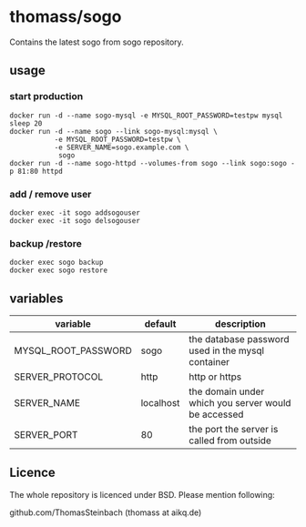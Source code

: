 # thomass/sogo
Contains the latest sogo from sogo repository.

## usage
### start production

```
docker run -d --name sogo-mysql -e MYSQL_ROOT_PASSWORD=testpw mysql
sleep 20
docker run -d --name sogo --link sogo-mysql:mysql \
           -e MYSQL_ROOT_PASSWORD=testpw \
           -e SERVER_NAME=sogo.example.com \
            sogo
docker run -d --name sogo-httpd --volumes-from sogo --link sogo:sogo -p 81:80 httpd
```

### add / remove user

```
docker exec -it sogo addsogouser
docker exec -it sogo delsogouser
```

### backup /restore

```
docker exec sogo backup
docker exec sogo restore
```

## variables

variable            | default   | description
------------------- | --------- | ---------------------------------------------------
MYSQL_ROOT_PASSWORD | sogo      | the database password used in the mysql container
SERVER_PROTOCOL     | http      | http or https
SERVER_NAME         | localhost | the domain under which you server would be accessed
SERVER_PORT         | 80        | the port the server is called from outside

## Licence
The whole repository is licenced under BSD. Please mention following:

github.com/ThomasSteinbach (thomass at aikq.de)
